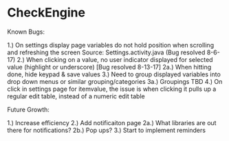 # CheckEngine

Known Bugs:

1.) On settings display page variables do not hold position when scrolling and refreshing the screen
    Source: Settings.activity.java (Bug resolved 8-6-17)
2.) When clicking on a value, no user indicator displayed for selected value (highlight or underscore) [Bug resolved 8-13-17]
2a.) When hitting done, hide keypad & save values
3.) Need to group displayed variables into drop down menus or similar grouping/categories
3a.) Groupings TBD
4.) On click in settings page for itemvalue, the issue is when clicking it pulls up a regular edit table, instead of a numeric edit table



Future Growth:

1.) Increase efficiency
2.) Add notificaiton page 
2a.) What libraries are out there for notifications?
2b.) Pop ups?
3.) Start to implement reminders
